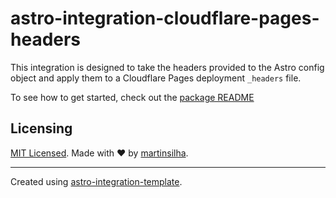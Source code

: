# astro-integration-cloudflare-pages-headers

This integration is designed to take the headers provided to the Astro config object and apply them to a Cloudflare Pages deployment `_headers` file.

To see how to get started, check out the [package README](./package/README.md)

## Licensing

[MIT Licensed](./LICENSE). Made with ❤️ by [martinsilha](https://github.com/martinsilha).

---

Created using [astro-integration-template](https://github.com/florian-lefebvre/astro-integration-template).
